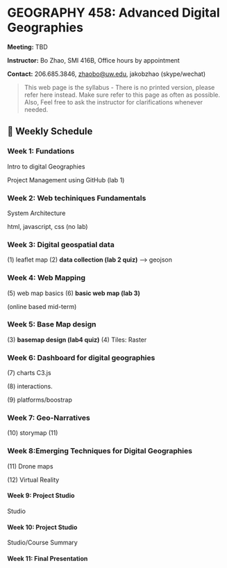 # GEOGRAPHY 458: Advanced Digital Geographies

**Meeting:** TBD

**Instructor:** Bo Zhao, SMI 416B, Office hours by appointment

**Contact:** 206.685.3846, zhaobo@uw.edu, jakobzhao (skype/wechat)

> This web page is the syllabus - There is no printed version, please refer here instead. Make sure refer to this page as often as possible. Also, Feel free to ask the instructor for clarifications whenever needed.


## :calendar: Weekly Schedule

### Week 1: Fundations

Intro to digital Geographies

Project Management using GitHub (lab 1)

### Week 2: Web techiniques Fundamentals

System Architecture

html, javascript, css (no lab)

### Week 3: Digital geospatial data

(1) leaflet map
(2) **data collection (lab 2 quiz)**  --> geojson

### Week 4: Web Mapping

(5) web map basics
(6) **basic web map (lab 3)**

(online based mid-term)

### Week 5: Base Map design

(3) **basemap design (lab4 quiz)**
(4) Tiles: Raster

### Week 6: Dashboard for digital geographies

(7) charts  C3.js

(8) interactions.

(9) platforms/boostrap

### Week 7: Geo-Narratives

(10) storymap
(11)

### Week 8:Emerging Techniques for Digital Geographies

(11) Drone maps

(12) Virtual Reality

#### Week 9: Project Studio

Studio

#### Week 10: Project Studio

Studio/Course Summary

#### Week 11: Final Presentation
